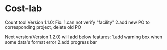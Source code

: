 # Cost-lab
Count tool
Version 1.1.0:
Fix:
1.can not verify "facility"
2.add new PO to corresponding project, delete old PO

Next version(Version 1.2.0) will add below features:
1.add warning box when some data's format error
2.add progress bar
